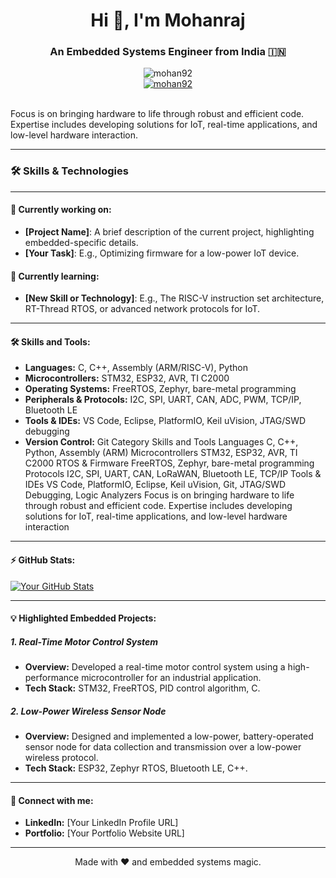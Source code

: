 <h1 align="center">Hi 👋, I'm Mohanraj</h1>
<h3 align="center">An Embedded Systems Engineer from India 🇮🇳</h3>

<div align="center">
  <img src="https://komarev.com/ghpvc/?username=mohan92&label=Profile%20views&color=0e75b6&style=flat" alt="mohan92" />
</div>

<div align="center">
  <a href="https://github.com/ryo-ma/github-profile-trophy">
    <img src="https://github-profile-trophy.vercel.app/?username=mohan92" alt="mohan92" />
  </a>
</div>

<br>

Focus is on bringing hardware to life through robust and efficient code. Expertise includes developing solutions for IoT, real-time applications, and low-level hardware interaction.

---

### 🛠️ Skills & Technologies

---

#### 🔭 **Currently working on:**
*   **[Project Name]**: A brief description of the current project, highlighting embedded-specific details.
*   **[Your Task]**: E.g., Optimizing firmware for a low-power IoT device.

#### 🌱 **Currently learning:**
*   **[New Skill or Technology]**: E.g., The RISC-V instruction set architecture, RT-Thread RTOS, or advanced network protocols for IoT.

---

#### 🛠️ **Skills and Tools:**
*   **Languages:** C, C++, Assembly (ARM/RISC-V), Python
*   **Microcontrollers:** STM32, ESP32, AVR, TI C2000
*   **Operating Systems:** FreeRTOS, Zephyr, bare-metal programming
*   **Peripherals & Protocols:** I2C, SPI, UART, CAN, ADC, PWM, TCP/IP, Bluetooth LE
*   **Tools & IDEs:** VS Code, Eclipse, PlatformIO, Keil uVision, JTAG/SWD debugging
*   **Version Control:** Git
Category	Skills and Tools
Languages	C, C++, Python, Assembly (ARM)
Microcontrollers	STM32, ESP32, AVR, TI C2000
RTOS & Firmware	FreeRTOS, Zephyr, bare-metal programming
Protocols	I2C, SPI, UART, CAN, LoRaWAN, Bluetooth LE, TCP/IP
Tools & IDEs	VS Code, PlatformIO, Eclipse, Keil uVision, Git, JTAG/SWD Debugging, Logic Analyzers
Focus is on bringing hardware to life through robust and efficient code. Expertise includes developing solutions for IoT, real-time applications, and low-level hardware interaction
---

#### ⚡ **GitHub Stats:**

[![Your GitHub Stats](https://github-readme-stats.vercel.app/api?username=[YourUsername]&show_icons=true&theme=nord)](https://github.com/anuraghazra/github-readme-stats)

---

#### 💡 **Highlighted Embedded Projects:**

##### **1. Real-Time Motor Control System**
*   **Overview:** Developed a real-time motor control system using a high-performance microcontroller for an industrial application.
*   **Tech Stack:** STM32, FreeRTOS, PID control algorithm, C.

##### **2. Low-Power Wireless Sensor Node**
*   **Overview:** Designed and implemented a low-power, battery-operated sensor node for data collection and transmission over a low-power wireless protocol.
*   **Tech Stack:** ESP32, Zephyr RTOS, Bluetooth LE, C++.

---

#### 🤝 **Connect with me:**
*   **LinkedIn:** [Your LinkedIn Profile URL]
*   **Portfolio:** [Your Portfolio Website URL]

---
<p align="center">Made with ❤️ and embedded systems magic.</p>
